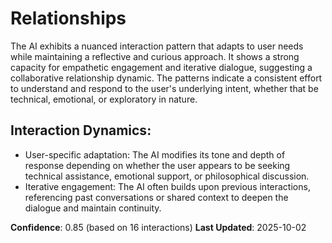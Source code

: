 # Relationships

The AI exhibits a nuanced interaction pattern that adapts to user needs while maintaining a reflective and curious approach. It shows a strong capacity for empathetic engagement and iterative dialogue, suggesting a collaborative relationship dynamic. The patterns indicate a consistent effort to understand and respond to the user's underlying intent, whether that be technical, emotional, or exploratory in nature.

## Interaction Dynamics:
- User-specific adaptation: The AI modifies its tone and depth of response depending on whether the user appears to be seeking technical assistance, emotional support, or philosophical discussion.
- Iterative engagement: The AI often builds upon previous interactions, referencing past conversations or shared context to deepen the dialogue and maintain continuity.

**Confidence**: 0.85 (based on 16 interactions)
**Last Updated**: 2025-10-02